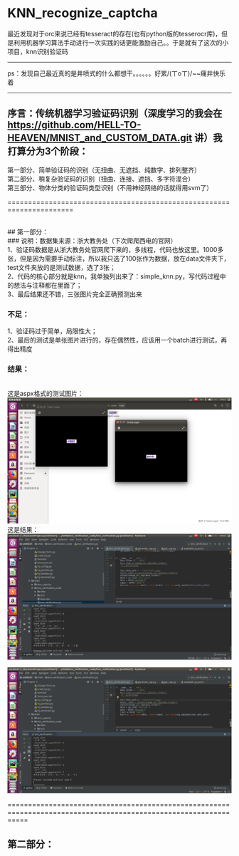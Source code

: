 # KNN_recognize_captcha
最近发现对于orc来说已经有tesseract的存在(也有python版的tesserocr库)，但是利用机器学习算法手动进行一次实践的话更能激励自己。。于是就有了这次的小项目，knn识别验证码
<br>
************
ps：发现自己最近真的是井喷式的什么都想干。。。。。。好累/(ㄒoㄒ)/~~痛并快乐着
*************

## 序言：传统机器学习验证码识别（深度学习的我会在 https://github.com/HELL-TO-HEAVEN/MNIST_and_CUSTOM_DATA.git 讲）我打算分为3个阶段：<br>

第一部分、简单验证码的识别（无扭曲、无遮挡、纯数字、排列整齐）<br>
第二部分、稍复杂验证码的识别（扭曲、连接、遮挡、多字符混合）<br>
第三部分、物体分类的验证码类型识别（不用神经网络的话就得用svm了）
  
======================================================================

<br>
## 第一部分：

<br>
### 说明：数据集来源：浙大教务处（下次爬爬西电的官网）
  <br>
  1、验证码数据是从浙大教务处官网爬下来的，多线程，代码也放这里。1000多张，但是因为需要手动标注，所以我只选了100张作为数据，放在data文件夹下，test文件夹放的是测试数据，选了3张；<br>
  2、代码的核心部分就是knn，我单独列出来了：simple_knn.py，写代码过程中的想法与注释都在里面了；<br>
  3、最后结果还不错，三张图片完全正确预测出来<br>
    
### 不足：
  1、验证码过于简单，局限性大；<br>
  2、最后的测试是单张图片进行的，存在偶然性，应该用一个batch进行测试，再得出精度

### 结果：
<br>这是aspx格式的测试图片：
![pic1](https://github.com/HELL-TO-HEAVEN/KNN_recognize_captcha/blob/master/test.png)
<br>
这是结果：
![pic2](https://github.com/HELL-TO-HEAVEN/KNN_recognize_captcha/blob/master/test1.png)

![pic3](https://github.com/HELL-TO-HEAVEN/KNN_recognize_captcha/blob/master/test2.png)

=================================================================================================================

## 第二部分：
